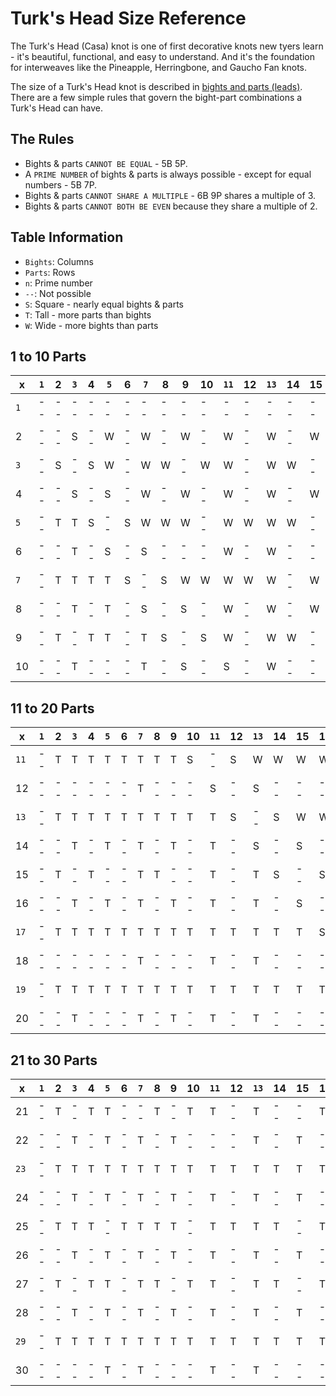 # Turk's Head Size Reference 

The Turk's Head (Casa) knot is one of first decorative knots new tyers learn - it's beautiful, functional, and easy to understand. And it's the foundation for interweaves like the Pineapple, Herringbone, and Gaucho Fan knots. 

The size of a Turk's Head knot is described in [bights and parts (leads)](count-bights-parts.md). There are a few simple rules that govern the bight-part combinations a Turk's Head can have. 


## The Rules

* Bights & parts `CANNOT BE EQUAL` - 5B 5P. 
* A `PRIME NUMBER` of bights & parts is always possible - except for equal numbers - 5B 7P.
* Bights & parts `CANNOT SHARE A MULTIPLE` - 6B 9P shares a multiple of 3.
* Bights & parts `CANNOT BOTH BE EVEN` because they share a multiple of 2. 


## Table Information

* `Bights`: Columns
* `Parts`: Rows
* `n`: Prime number
* `--`: Not possible
* `S`: Square - nearly equal bights & parts
* `T`: Tall - more parts than bights
* `W`: Wide - more bights than parts


## 1 to 10 Parts

| x  | `1`  | 2  | `3`  | 4  | `5`  | 6  | `7`  | 8  | 9  | 10 | `11` | 12 | `13` | 14 | 15 | 16 | `17` | 18 | `19` | 20 |
|----|----|----|----|----|----|----|----|----|----|----|----|----|----|----|----|----|----|----|----|----|
| `1`  | -- | -- | -- | -- | -- | -- | -- | -- | -- | -- | -- | -- | -- | -- | -- | -- | -- | -- | -- | -- |
| 2  | -- | -- | S  | -- | W  | -- | W  | -- | W  | -- | W  | -- | W  | -- | W  | -- | W  | -- | W  | -- |
| `3`  | -- | S  | -- | S  | W  | -- | W  | W  | -- | W  | W  | -- | W  | W  | -- | W  | W  | -- | W  | W  |
| 4  | -- | -- | S  | -- | S  | -- | W  | -- | W  | -- | W  | -- | W  | -- | W  | -- | W  | -- | W  | -- |
| `5`  | -- | T  | T  | S  | -- | S  | W  | W  | W  | -- | W  | W  | W  | W  | -- | W  | W  | W  | W  | -- |
| 6  | -- | -- | T  | -- | S  | -- | S  | -- | -- | -- | W  | -- | W  | -- | -- | -- | W  | -- | W  | -- |
| `7`  | -- | T  | T  | T  | T  | S  | -- | S  | W  | W  | W  | W  | W  | -- | W  | W  | W  | W  | W  | W  |
| 8  | -- | -- | T  | -- | T  | -- | S  | -- | S  | -- | W  | -- | W  | -- | W  | -- | W  | -- | W  | -- |
| 9  | -- | T  | -- | T  | T  | -- | T  | S  | -- | S  | W  | -- | W  | W  | -- | W  | W  | -- | W  | W  |
| 10 | -- | -- | T  | -- | -- | -- | T  | -- | S  | -- | S  | -- | W  | -- | -- | -- | W  | -- | W  | -- |


## 11 to 20 Parts

| x  | `1`  | 2  | `3`  | 4  | `5`  | 6  | `7`  | 8  | 9  | 10 | `11` | 12 | `13` | 14 | 15 | 16 | `17` | 18 | `19` | 20 |
|----|----|----|----|----|----|----|---|----|----|----|----|----|----|----|----|----|----|----|----|----|
| `11` | -- | T  | T  | T  | T  | T  | T | T  | T  | S  | -- | S  | W  | W  | W  | W  | W  | W  | W  | W  |
| 12 | -- | -- | -- | -- | -- | -- | T | -- | -- | -- | S  | -- | S  | -- | -- | -- | W  | -- | W  | -- |
| `13` | -- | T  | T  | T  | T  | T  | T | T  | T  | T  | T  | S  | -- | S  | W  | W  | W  | W  | W  | W  |
| 14 | -- | -- | T  | -- | T  | -- | T | -- | T  | -- | T  | -- | S  | -- | S  | -- | W  | -- | W  | -- |
| 15 | -- | T  | -- | T  | -- | -- | T | T  | -- | -- | T  | -- | T  | S  | -- | S  | W  | -- | W  | -- |
| 16 | -- | -- | T  | -- | T  | -- | T | -- | T  | -- | T  | -- | T  | -- | S  | -- | S  | -- | W  | -- |
| `17` | -- | T  | T  | T  | T  | T  | T | T  | T  | T  | T  | T  | T  | T  | T  | S  | -- | S  | W  | W  |
| 18 | -- | -- | -- | -- | -- | -- | T | -- | -- | -- | T  | -- | T  | -- | -- | -- | S  | -- | S  | -- |
| `19` | -- | T  | T  | T  | T  | T  | T | T  | T  | T  | T  | T  | T  | T  | T  | T  | T  | S  | -- | S  |
| 20 | -- | -- | T  | -- | -- | -- | T | -- | T  | -- | T  | -- | T  | -- | -- | -- | T  | -- | S  | -- |


## 21 to 30 Parts

| x  | `1`  | 2  | `3`  | 4  | `5`  | 6  | `7`  | 8  | 9  | 10 | `11` | 12 | `13` | 14 | 15 | 16 | `17` | 18 | `19` | 20 |
|----|----|----|----|----|----|----|----|----|----|----|----|----|----|----|----|----|----|----|----|----|
| 21 | -- | T  | -- | T  | T  | -- | -- | T  | -- | T  | T  | -- | T  | -- | -- | T  | T  | -- | T  | S  |
| 22 | -- | -- | T  | -- | T  | -- | T  | -- | T  | -- | -- | -- | T  | -- | T  | -- | T  | -- | T  | -- |
| `23` | -- | T  | T  | T  | T  | T  | T  | T  | T  | T  | T  | T  | T  | T  | T  | T  | T  | T  | T  | T  |
| 24 | -- | -- | T  | -- | T  | -- | T  | -- | T  | -- | T  | -- | T  | -- | T  | -- | T  | -- | T  | -- |
| 25 | -- | T  | T  | T  | -- | T  | T  | T  | T  | -- | T  | T  | T  | T  | -- | T  | T  | T  | T  | -- |
| 26 | -- | -- | T  | -- | T  | -- | T  | -- | T  | -- | T  | -- | T  | -- | T  | -- | T  | -- | T  | -- |
| 27 | -- | T  | -- | T  | T  | -- | T  | T  | -- | T  | T  | -- | T  | T  | -- | T  | T  | -- | T  | T  |
| 28 | -- | -- | T  | -- | T  | -- | T  | -- | T  | -- | T  | -- | T  | -- | T  | -- | T  | -- | T  | -- |
| `29` | -- | T  | T  | T  | T  | T  | T  | T  | T  | T  | T  | T  | T  | T  | T  | T  | T  | T  | T  | T  |
| 30 | -- | -- | -- | -- | T  | -- | T  | -- | -- | -- | T  | -- | T  | -- | -- | -- | T  | -- | T  | -- |

